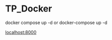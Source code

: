 # TP_Docker
docker compose up -d or docker-compose up -d


[localhost:8000](https://localhost:8000)
